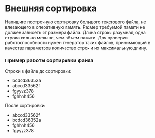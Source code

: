 # Внешняя сортировка

Напишите построчную сортировку большого текстового файла, не влезающего в оперативную память.
Размер требуемой памяти не должен зависеть от размера файла.
Длина строки разумная, одна строка сильно меньше, чем объем памяти.
Для проверки работоспособности нужен генератор таких файлов, принимающий в качестве параметров количество строк и их максимальную длину.

### Пример работы сортировки файла

Строки в файле до сортировки:
- bcddd36352a
- abcdd33562f
- fgyyyz378
- fghhhh456

После сортировки:
- abcdd33562f
- bcddd36352a
- fghhhh456
- fgyyyz378

